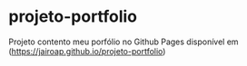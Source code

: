 # projeto-portfolio
Projeto contento meu porfólio no Github Pages disponível em (https://jairoap.github.io/projeto-portfolio)

